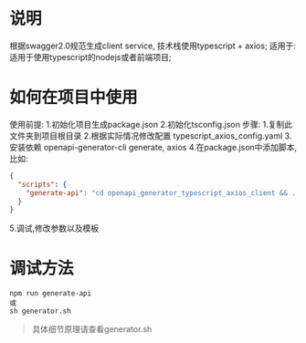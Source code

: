 # 说明
根据swagger2.0规范生成client service, 技术栈使用typescript + axios;
适用于: 适用于使用typescript的nodejs或者前端项目;

# 如何在项目中使用
使用前提:
1.初始化项目生成package.json
2.初始化tsconfig.json
步骤:
1.复制此文件夹到项目根目录
2.根据实际情况修改配置 typescript_axios_config.yaml
3.安装依赖 openapi-generator-cli generate, axios
4.在package.json中添加脚本, 比如:
```json
{
  "scripts": {
    "generate-api": "cd openapi_generator_typescript_axios_client && ../node_modules/.bin/openapi-generator-cli generate -c typescript_axios_config.yaml"
  }
}
```
5.调试,修改参数以及模板

# 调试方法
```shell script
npm run generate-api
或
sh generator.sh
```
> 具体细节原理请查看generator.sh

